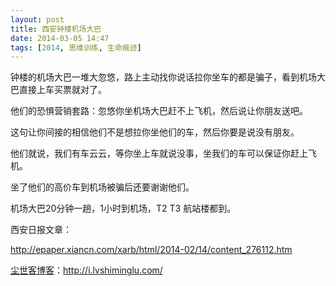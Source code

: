 ```yaml
---
layout: post
title: 西安钟楼机场大巴
date: 2014-03-05 14:47
tags: [2014, 思维训练, 生命痕迹]
---
```

钟楼的机场大巴一堆大忽悠，路上主动找你说话拉你坐车的都是骗子，看到机场大巴直接上车买票就对了。

他们的恐惧营销套路：忽悠你坐机场大巴赶不上飞机，然后说让你朋友送吧。

这句让你间接的相信他们不是想拉你坐他们的车，然后你要是说没有朋友。

他们就说，我们有车云云，等你坐上车就说没事，坐我们的车可以保证你赶上飞机。

坐了他们的高价车到机场被骗后还要谢谢他们。

机场大巴20分钟一趟，1小时到机场，T2 T3 航站楼都到。

西安日报文章：

<a href="http://epaper.xiancn.com/xarb/html/2014-02/14/content_276112.htm" target="_blank">http://epaper.xiancn.com/xarb/html/2014-02/14/content_276112.htm</a>

<a href="http://i.lvshiminglu.com/">尘世客博客</a>：<a href="http://i.lvshiminglu.com/">http://i.lvshiminglu.com/</a>

